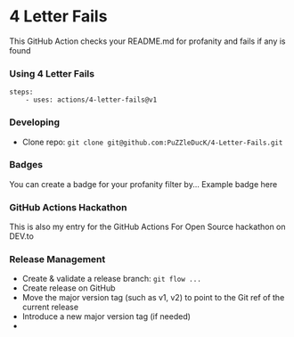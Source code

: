 
# 4 Letter Fails
This GitHub Action checks your README.md for profanity and fails if any is found

### Using 4 Letter Fails
```
steps:
    - uses: actions/4-letter-fails@v1
```

### Developing
* Clone repo: `git clone git@github.com:PuZZleDucK/4-Letter-Fails.git`

### Badges
You can create a badge for your profanity filter by...
Example badge here

### GitHub Actions Hackathon
This is also my entry for the GitHub Actions For Open Source hackathon on DEV.to


### Release Management

* Create & validate a release branch: `git flow ...`
* Create release on GitHub
* Move the major version tag (such as v1, v2) to point to the Git ref of the current release
* Introduce a new major version tag (if needed)
* 



